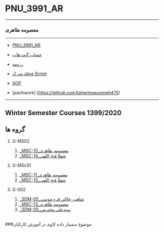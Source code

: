 # PNU_3991_AR
---------
### معصومه طاهری
 
---
-  [PNU_3991_AR](https://github.com/taherimasoomeh475/PNU_3991_AR_.git)
- [حساب گیت هاب](https://github.com/abouhamze-fahime)

- [رزومه](https://taherimasoomeh475.github.io/)

- [مدرک Java Script](https://github.com/taherimasoomeh475/PNU_3991_AR_/blob/main/cert-1024-20270956.pdf)
- [SOP](https://github.com/taherimasoomeh475/PNU_3991_AR_/blob/main/sop.pdf)
- [pachwork] (https://github.com/taherimasoomeh475)

------------------
## Winter Semester Courses 1399/2020

## گروه ها


    
1. G-MS02
    1. [_MSC-13_معصومه طاهری](https://github.com/AliRazavi-edu/PNU_3991/tree/master/_MSc/Seminar/1115029_02/13_%D9%85%D8%B9%D8%B5%D9%88%D9%85%D9%87%20%D8%B7%D8%A7%D9%87%D8%B1%D9%8A)        
    1. [_MSC-14_شهلا فتح اللهی](https://github.com/AliRazavi-edu/PNU_3991/tree/master/_MSc/Seminar/1115029_02/14_%D8%B4%D9%87%D9%84%D8%A7%20%D9%81%D8%AA%D8%AD%20%D8%A7%D9%84%D9%87%D9%8A)      
     
      
 1. G-MSc01
    1. [_MSC-11_معصومه طاهری](https://github.com/AliRazavi-edu/PNU_3991/tree/master/_MSc/Seminar/1115257_03/11_%D9%85%D8%B9%D8%B5%D9%88%D9%85%D9%87%20%D8%B7%D8%A7%D9%87%D8%B1%D9%8A)        
    1. [_MSC-13_شهلا فتح اللهی](https://github.com/AliRazavi-edu/PNU_3991/tree/master/_MSc/Seminar/1115257_03/13_%D8%B4%D9%87%D9%84%D8%A7%20%D9%81%D8%AA%D8%AD%20%D8%A7%D9%84%D9%87%D9%8A)      
    

1. G-S02
    1. [_SDM-05_شاهين جلالي قره موسي](https://github.com/AliRazavi-edu/PNU_3991/tree/master/_MSc/SoftwareDevelopmentMethodologies/05_%D8%B4%D8%A7%D9%87%D9%8A%D9%86%20%D8%AC%D9%84%D8%A7%D9%84%D9%8A%20%D9%82%D8%B1%D9%87%20%D9%85%D9%88%D8%B3%D9%8A)        
	1. [_MSC-13_معصومه طاهری](https://github.com/AliRazavi-edu/PNU_3991/tree/master/_MSc/Seminar/1115029_02/13_%D9%85%D8%B9%D8%B5%D9%88%D9%85%D9%87%20%D8%B7%D8%A7%D9%87%D8%B1%D9%8A)        
    1. [_SDM-26_سيدعلي محترمي](https://github.com/AliRazavi-edu/PNU_3991/tree/master/_MSc/SoftwareDevelopmentMethodologies/26_%D8%B3%D9%8A%D8%AF%D8%B9%D9%84%D9%8A%20%D9%85%D8%AD%D8%AA%D8%B1%D9%85%D9%8A)        



<br>
###موضوع سمینار داده کاوی در آموزش کارکنان 

 

